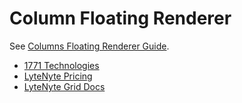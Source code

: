 # Column Floating Renderer

See [Columns Floating Renderer Guide](https://1771technologies.com/docs/column-floating-header).

- [1771 Technologies](https://1771technologies.com)
- [LyteNyte Pricing](https://1771technologies.com/pricing)
- [LyteNyte Grid Docs](https://1771technologies.com/docs/intro-getting-started)

